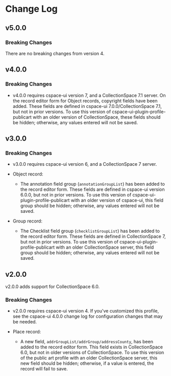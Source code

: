 # Change Log

## v5.0.0

### Breaking Changes

There are no breaking changes from version 4.

## v4.0.0

### Breaking Changes

- v4.0.0 requires cspace-ui version 7, and a CollectionSpace 7.1 server. On the record editor form for Object records, copyright fields have been added. These fields are defined in cspace-ui 7.0.0/CollectionSpace 7.1, but not in prior versions. To use this version of cspace-ui-plugin-profile-publicart with an older version of CollectionSpace, these fields should be hidden; otherwise, any values entered will not be saved.

## v3.0.0

### Breaking Changes

- v3.0.0 requires cspace-ui version 6, and a CollectionSpace 7 server.

- Object record:
  - The annotation field group (`annotationGroupList`) has been added to the record editor form. These fields are defined in cspace-ui version 6.0.0, but not in prior versions. To use this version of cspace-ui-plugin-profile-publicart with an older version of cspace-ui, this field group should be hidden; otherwise, any values entered will not be saved.

- Group record:
  - The Checklist field group (`checklistGroupList`) has been added to the record editor form. These fields are defined in CollectionSpace 7, but not in prior versions. To use this version of cspace-ui-plugin-profile-publicart with an older CollectionSpace server, this field group should be hidden; otherwise, any values entered will not be saved.

## v2.0.0

v2.0.0 adds support for CollectionSpace 6.0.

### Breaking Changes

- v2.0.0 requires cspace-ui version 4. If you've customized this profile, see the cspace-ui 4.0.0 change log for configuration changes that may be needed.

- Place record:
  - A new field, `addrGroupList/addrGroup/addressCounty`, has been added to the record editor form. This field exists in CollectionSpace 6.0, but not in older versions of CollectionSpace. To use this version of the public art profile with an older CollectionSpace server, this new field should be hidden; otherwise, if a value is entered, the record will fail to save.
